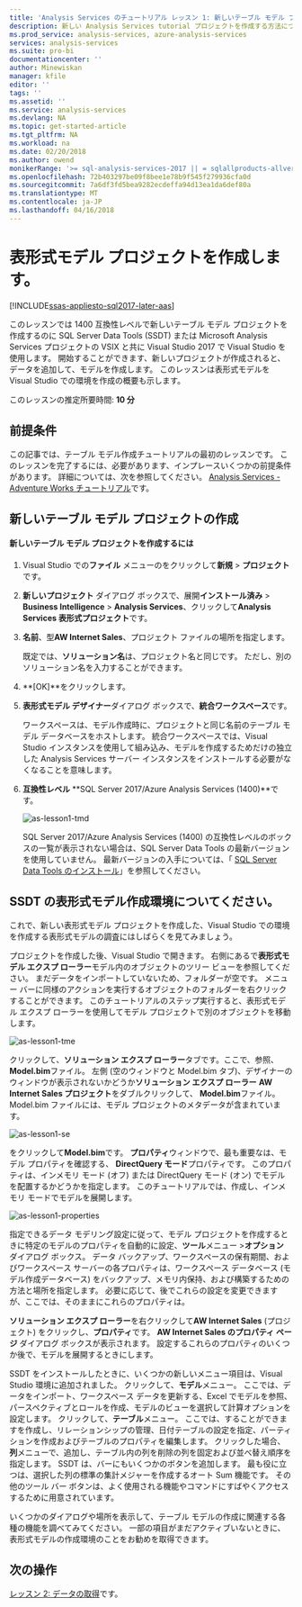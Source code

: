 ```yaml
---
title: 'Analysis Services のチュートリアル レッスン 1: 新しいテーブル モデル プロジェクトを作成 |Microsoft ドキュメント'
description: 新しい Analysis Services tutorial プロジェクトを作成する方法について説明します。
ms.prod_service: analysis-services, azure-analysis-services
services: analysis-services
ms.suite: pro-bi
documentationcenter: ''
author: Minewiskan
manager: kfile
editor: ''
tags: ''
ms.assetid: ''
ms.service: analysis-services
ms.devlang: NA
ms.topic: get-started-article
ms.tgt_pltfrm: NA
ms.workload: na
ms.date: 02/20/2018
ms.author: owend
monikerRange: '>= sql-analysis-services-2017 || = sqlallproducts-allversions'
ms.openlocfilehash: 72b403297be09f8bee1e78b9f545f279936cfa0d
ms.sourcegitcommit: 7a6df3fd5bea9282ecdeffa94d13ea1da6def80a
ms.translationtype: MT
ms.contentlocale: ja-JP
ms.lasthandoff: 04/16/2018
---
```

# <a name="create-a-tabular-model-project"></a>表形式モデル プロジェクトを作成します。

[!INCLUDE[ssas-appliesto-sql2017-later-aas](../../includes/ssas-appliesto-sql2017-later-aas.md)]

このレッスンでは 1400 互換性レベルで新しいテーブル モデル プロジェクトを作成するのに SQL Server Data Tools (SSDT) または Microsoft Analysis Services プロジェクトの VSIX と共に Visual Studio 2017 で Visual Studio を使用します。 開始することができます、新しいプロジェクトが作成されると、データを追加して、モデルを作成します。 このレッスンは表形式モデルを Visual Studio での環境を作成の概要も示します。  
  
このレッスンの推定所要時間: **10 分**  
  
## <a name="prerequisites"></a>前提条件

この記事では、テーブル モデル作成チュートリアルの最初のレッスンです。 このレッスンを完了するには、必要があります、インプレースいくつかの前提条件があります。 詳細については、次を参照してください。 [Analysis Services - Adventure Works チュートリアル](../tutorial-tabular-1400/as-adventure-works-tutorial.md)です。  
  
## <a name="create-a-new-tabular-model-project"></a>新しいテーブル モデル プロジェクトの作成  
  
#### <a name="to-create-a-new-tabular-model-project"></a>新しいテーブル モデル プロジェクトを作成するには  
  
1.  Visual Studio での**ファイル** メニューのをクリックして**新規** > **プロジェクト**です。  
  
2.  **新しいプロジェクト** ダイアログ ボックスで、展開**インストール済み** > **Business Intelligence** > **Analysis Services**、クリックして**Analysis Services 表形式プロジェクト**です。  
  
3.  **名前**、型**AW Internet Sales**、プロジェクト ファイルの場所を指定します。  
  
    既定では、**ソリューション名**は、プロジェクト名と同じです。 ただし、別のソリューション名を入力することができます。  
  
4.  **[OK]**をクリックします。  
  
5.  **表形式モデル デザイナー**ダイアログ ボックスで、**統合ワークスペース**です。  
  
    ワークスペースは、モデル作成時に、プロジェクトと同じ名前のテーブル モデル データベースをホストします。 統合ワークスペースでは、Visual Studio インスタンスを使用して組み込み、モデルを作成するためだけの独立した Analysis Services サーバー インスタンスをインストールする必要がなくなることを意味します。
      
6.  **互換性レベル** **SQL Server 2017/Azure Analysis Services (1400)**です。   
 
    ![as-lesson1-tmd](../tutorial-tabular-1400/media/as-lesson1-tmd.png)
      
    SQL Server 2017/Azure Analysis Services (1400) の互換性レベルのボックスの一覧が表示されない場合は、SQL Server Data Tools の最新バージョンを使用していません。 最新バージョンの入手については、「 [SQL Server Data Tools のインストール](https://docs.microsoft.com/sql/ssdt/download-sql-server-data-tools-ssdt)」を参照してください。  
      
  
## <a name="understanding-the-ssdt-tabular-model-authoring-environment"></a>SSDT の表形式モデル作成環境についてください。  

これで、新しい表形式モデル プロジェクトを作成した、Visual Studio での環境を作成する表形式モデルの調査にはしばらくを見てみましょう。  
  
プロジェクトを作成した後、Visual Studio で開きます。 右側にあるで**表形式モデル エクスプ ローラー**モデル内のオブジェクトのツリー ビューを参照してください。 まだデータをインポートしていないため、フォルダーが空です。 メニュー バーに同様のアクションを実行するオブジェクトのフォルダーを右クリックすることができます。 このチュートリアルのステップ実行すると、表形式モデル エクスプ ローラーを使用してモデル プロジェクトで別のオブジェクトを移動します。

![as-lesson1-tme](../tutorial-tabular-1400/media/as-lesson1-tme.png)

クリックして、**ソリューション エクスプ ローラー**タブです。ここで、参照、 **Model.bim**ファイル。 左側 (空のウィンドウと Model.bim タブ)、デザイナーのウィンドウが表示されないかどうか**ソリューション エクスプ ローラー** **AW Internet Sales プロジェクト**をダブルクリックして、 **Model.bim**ファイル。 Model.bim ファイルには、モデル プロジェクトのメタデータが含まれています。 

![as-lesson1-se](../tutorial-tabular-1400/media/as-lesson1-se.png)
  
をクリックして**Model.bim**です。 **プロパティ**ウィンドウで、最も重要なは、モデル プロパティを確認する、 **DirectQuery モード**プロパティです。 このプロパティは、インメモリ モード (オフ) または DirectQuery モード (オン) でモデルを配置するかどうかを指定します。 このチュートリアルでは、作成し、インメモリ モードでモデルを展開します。

![as-lesson1-properties](../tutorial-tabular-1400/media/as-lesson1-properties.png)
  
指定できるデータ モデリング設定に従って、モデル プロジェクトを作成するときに特定のモデルのプロパティを自動的に設定、**ツール**メニュー >**オプション** ダイアログ ボックス。 データ バックアップ、ワークスペースの保有期間、およびワークスペース サーバーの各プロパティは、ワークスペース データベース (モデル作成データベース) をバックアップ、メモリ内保持、および構築するための方法と場所を指定します。 必要に応じて、後でこれらの設定を変更できますが、ここでは、そのままにこれらのプロパティは。  

**ソリューション エクスプ ローラー**を右クリックして**AW Internet Sales** (プロジェクト) をクリックし、**プロパティ**です。 **AW Internet Sales のプロパティ ページ** ダイアログ ボックスが表示されます。 設定するこれらのプロパティのいくつか後で、モデルを展開するときにします。  
  
SSDT をインストールしたときに、いくつかの新しいメニュー項目は、Visual Studio 環境に追加されました。 クリックして、**モデル**メニュー。 ここでは、データをインポート、ワークスペース データを更新する、Excel でモデルを参照、パースペクティブとロールを作成、モデルのビューを選択して計算オプションを設定します。 クリックして、**テーブル**メニュー。 ここでは、することができますを作成し、リレーションシップの管理、日付テーブルの設定を指定、パーティションを作成およびテーブルのプロパティを編集します。 クリックした場合、**列**メニューで、追加し、テーブル内の列を削除の列を固定および並べ替え順序を指定します。 SSDT は、バーにもいくつかのボタンを追加します。 最も役に立つは、選択した列の標準の集計メジャーを作成するオート Sum 機能です。 その他のツール バー ボタンは、よく使用される機能やコマンドにすばやくアクセスするために用意されています。  
  
いくつかのダイアログや場所を表示して、テーブル モデルの作成に関連する各種の機能を調べてみてください。 一部の項目がまだアクティブいないときに、表形式モデルの作成環境のことをお勧めを取得できます。  
  

## <a name="whats-next"></a>次の操作

[レッスン 2: データの取得](../tutorial-tabular-1400/as-lesson-2-get-data.md)です。

  
  
  
